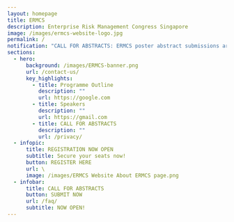 ```yaml
---
layout: homepage
title: ERMCS
description: Enterprise Risk Management Congress Singapore
image: /images/ermcs-website-logo.jpg
permalink: /
notification: "CALL FOR ABSTRACTS: ERMCS poster abstract submissions are now open for 2023!"
sections:
  - hero:
      background: /images/ERMCS-banner.png
      url: /contact-us/
      key_highlights:
        - title: Programme Outline
          description: ""
          url: https://google.com
        - title: Speakers
          description: ""
          url: https://gmail.com
        - title: CALL FOR ABSTRACTS
          description: ""
          url: /privacy/
  - infopic:
      title: REGISTRATION NOW OPEN
      subtitle: Secure your seats now!
      button: REGISTER HERE
      url: \
      image: /images/ERMCS Website About ERMCS page.png
  - infobar:
      title: CALL FOR ABSTRACTS
      button: SUBMIT NOW
      url: /faq/
      subtitle: NOW OPEN!
---
```

